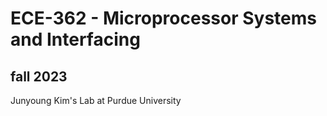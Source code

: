 ﻿# ECE-362 -  Microprocessor Systems and Interfacing
## fall 2023

Junyoung Kim's Lab at Purdue University
